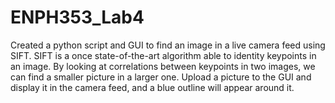 # ENPH353_Lab4
Created a python script and GUI to find an image in a live camera feed using SIFT.
SIFT is a once state-of-the-art algorithm able to identity keypoints in an image.
By looking at correlations between keypoints in two images, we can find a smaller picture
in a larger one. Upload a picture to the GUI and display it in the camera feed, and a 
blue outline will appear around it.
